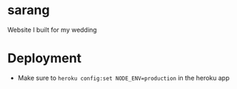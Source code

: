 sarang
======

Website I built for my wedding

# Deployment
- Make sure to ```heroku config:set NODE_ENV=production``` in the heroku app

